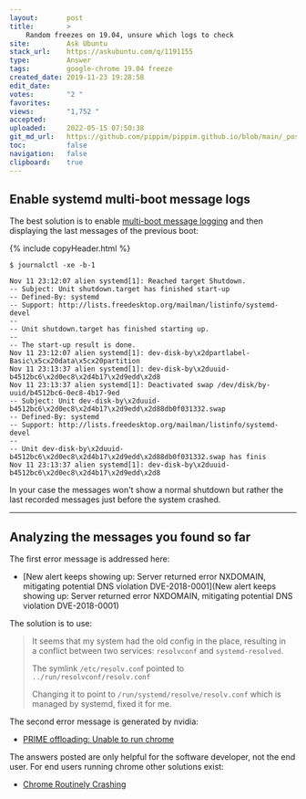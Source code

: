 ```yaml
---
layout:       post
title:        >
    Random freezes on 19.04, unsure which logs to check
site:         Ask Ubuntu
stack_url:    https://askubuntu.com/q/1191155
type:         Answer
tags:         google-chrome 19.04 freeze
created_date: 2019-11-23 19:28:58
edit_date:    
votes:        "2 "
favorites:    
views:        "1,752 "
accepted:     
uploaded:     2022-05-15 07:50:38
git_md_url:   https://github.com/pippim/pippim.github.io/blob/main/_posts/2019/2019-11-23-Random-freezes-on-19.04_-unsure-which-logs-to-check.md
toc:          false
navigation:   false
clipboard:    true
---
```


## Enable systemd multi-boot message logs

The best solution is to enable [multi-boot message logging][1] and then displaying the last messages of the previous boot:

{% include copyHeader.html %}
``` 
$ journalctl -xe -b-1

Nov 11 23:12:07 alien systemd[1]: Reached target Shutdown.
-- Subject: Unit shutdown.target has finished start-up
-- Defined-By: systemd
-- Support: http://lists.freedesktop.org/mailman/listinfo/systemd-devel
-- 
-- Unit shutdown.target has finished starting up.
-- 
-- The start-up result is done.
Nov 11 23:12:07 alien systemd[1]: dev-disk-by\x2dpartlabel-Basic\x5cx20data\x5cx20partition
Nov 11 23:13:37 alien systemd[1]: dev-disk-by\x2duuid-b4512bc6\x2d0ec8\x2d4b17\x2d9edd\x2d8
Nov 11 23:13:37 alien systemd[1]: Deactivated swap /dev/disk/by-uuid/b4512bc6-0ec8-4b17-9ed
-- Subject: Unit dev-disk-by\x2duuid-b4512bc6\x2d0ec8\x2d4b17\x2d9edd\x2d88db0f031332.swap 
-- Defined-By: systemd
-- Support: http://lists.freedesktop.org/mailman/listinfo/systemd-devel
-- 
-- Unit dev-disk-by\x2duuid-b4512bc6\x2d0ec8\x2d4b17\x2d9edd\x2d88db0f031332.swap has finis
Nov 11 23:13:37 alien systemd[1]: dev-disk-by\x2duuid-b4512bc6\x2d0ec8\x2d4b17\x2d9edd\x2d8
```

In your case the messages won't show a normal shutdown but rather the last recorded messages just before the system crashed.

----------

## Analyzing the messages you found so far

The first error message is addressed here:

- [New alert keeps showing up: Server returned error NXDOMAIN, mitigating potential DNS violation DVE-2018-0001](New alert keeps showing up: Server returned error NXDOMAIN, mitigating potential DNS violation DVE-2018-0001)

The solution is to use:

> It seems that my system had the old config in the place, resulting in  
> a conflict between two services: `resolvconf` and `systemd-resolved`.  
>   
> The symlink `/etc/resolv.con`f pointed to  
> `../run/resolvconf/resolv.conf`  
>   
> Changing it to point to `/run/systemd/resolve/resolv.conf` which is  
> managed by systemd, fixed it for me.  

The second error message is generated by nvidia:

- [PRIME offloading: Unable to run chrome][2]

The answers posted are only helpful for the software developer, not the end user. For end users running chrome other solutions exist:

- [Chrome Routinely Crashing][3]


  [1]: https://askubuntu.com/questions/765315/how-to-find-previous-boot-log-after-ubuntu-16-04-restarts
  [2]: https://devtalk.nvidia.com/default/topic/1063044/linux/prime-offloading-unable-to-run-chrome/
  [3]: https://support.google.com/pixelbook/thread/13683881?hl=en
